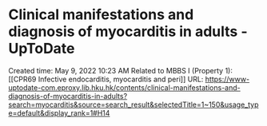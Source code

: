 # Clinical manifestations and diagnosis of myocarditis in adults - UpToDate

Created time: May 9, 2022 10:23 AM
Related to MBBS I (Property 1): [[CPR69 Infective endocarditis, myocarditis and peri]]
URL: https://www-uptodate-com.eproxy.lib.hku.hk/contents/clinical-manifestations-and-diagnosis-of-myocarditis-in-adults?search=myocarditis&source=search_result&selectedTitle=1~150&usage_type=default&display_rank=1#H14
